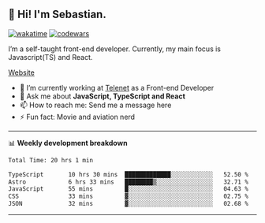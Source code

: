 ## 👋 Hi! I'm Sebastian.

[![wakatime](https://wakatime.com/badge/user/df0036c6-328a-4a39-be9b-e49417ed22a1.svg)](https://wakatime.com/@df0036c6-328a-4a39-be9b-e49417ed22a1)
[![codewars](https://www.codewars.com/users/sebavuye/badges/small)](https://www.codewars.com/users/sebavuye)

I’m a self-taught front-end developer. Currently, my main focus is Javascript(TS) and React.

[Website](https://sebastianvuye.be)

- 🔭 I’m currently working at [Telenet](https://telenet.be/) as a Front-end Developer
- 💬 Ask me about **JavaScript, TypeScript and React**
- 📫 How to reach me: Send me a message here
- ⚡ Fun fact: Movie and aviation nerd

-------

📊 **Weekly development breakdown**

<!--START_SECTION:waka-->

```txt
Total Time: 20 hrs 1 min

TypeScript       10 hrs 30 mins  █████████████░░░░░░░░░░░░   52.50 %
Astro            6 hrs 33 mins   ████████▒░░░░░░░░░░░░░░░░   32.71 %
JavaScript       55 mins         █░░░░░░░░░░░░░░░░░░░░░░░░   04.63 %
CSS              33 mins         ▓░░░░░░░░░░░░░░░░░░░░░░░░   02.75 %
JSON             32 mins         ▓░░░░░░░░░░░░░░░░░░░░░░░░   02.68 %
```

<!--END_SECTION:waka-->
-------
